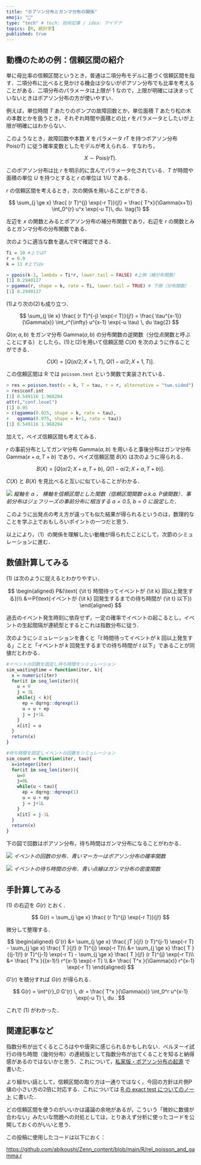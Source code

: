 ```yaml
---
title: "ポアソン分布とガンマ分布の関係"
emoji: "🌈"
type: "tech" # tech: 技術記事 / idea: アイデア
topics: [R, 統計学]
published: true
---
```


## 動機のための例：信頼区間の紹介

単に母比率の信頼区間というとき，普通は二項分布モデルに基づく信頼区間を指す．二項分布に比べると見かける機会は少ないがポアソン分布でも比率を考えることがある．二項分布のパラメータは上限が 1 なので，上限が明確には決まっていないときはポアソン分布の方が使いやすい．

例えば，単位時間 $T$ あたりのポンプの故障回数とか，単位面積 $T$ あたり松の木の本数とかを扱うとき，それぞれ時間や面積との比 $r$ をパラメータとしたいが上限が明確にはわからない．

このようなとき，故障回数や本数 $X$ をパラメータ $rT$ を持つポアソン分布 $\mathrm{Pois}(r T)$ に従う確率変数としたモデルが考えられる．すなわち，

$$
X \sim \mathrm{Pois}(r T).
$$

このポアソン分布は比 $r$ を明示的に含んでパラメータ化されている．$T$ が時間や面積の単位 $U$ を持つとすると $r$ の単位は $1/U$ である．

$r$ の信頼区間を考えるとき，次の関係を用いることができる．

$$
\sum_{j \ge x} \frac{ (r T)^{j} \exp(-r T)}{j!}
= \frac{ T^x}{\Gamma(x+1)} \int_0^{r} u^x \exp(-u T)\, du.
\tag{1}
$$

左辺を $x$ の関数とみるとポアソン分布の補分布関数であり，右辺を $r$ の関数とみるとガンマ分布の分布関数である．

次のように適当な数を選んでRで確認できる．

```r
Ti = 10 #上ではT
r = 0.9
k = 11 #上ではx
```

```r
> ppois(k-1, lambda = Ti*r, lower.tail = FALSE) #上側（補分布関数）
[1] 0.2940117
> pgamma(r, shape = k, rate = Ti, lower.tail = TRUE) # 下側（分布関数）
[1] 0.2940117
```

(1)より次の(2)も成り立つ．

$$
\sum_{j \le x} \frac{ (r T)^{-j} \exp(-r T)}{j!}
= \frac{ \tau^{x-1}}{\Gamma(x)} \int_r^{\infty} u^{x-1} \exp(-u \tau) \, du
\tag{2}
$$

$Q(\alpha;a,b)$ をガンマ分布 $\mathrm{Gamma}(a,b)$ の分布関数の逆関数（分位点関数と呼ぶことにする）としたら，(1)と(2)を用いて信頼区間 $C(X)$ を次のように作ることができる．

$$
C(X) = [Q(\alpha/2;X+1,T), \ Q(1-\alpha/2;X+1,T)] .
$$

この信頼区間は R では `poisson.test` という関数で実装されている．

```r
> res = poisson.test(x = k, T = tau, r = r, alternative = "two.sided")
> res$conf.int
[1] 0.549116 1.968204
attr(,"conf.level")
[1] 0.95
> c(qgamma(0.025, shape = k, rate = tau),
+   qgamma(0.975, shape = k+1, rate = tau))
[1] 0.549116 1.968204
```

加えて，ベイズ信頼区間も考えてみる．

$r$ の事前分布としてガンマ分布 $\mathrm{Gamma}(a,b)$ を用いると事後分布はガンマ分布 $\mathrm{Gamma}(x+a,T+b)$ であり，ベイズ信頼区間 $B(X)$ は次のように得られる．

$$
B(X) = [Q(\alpha/2;X+a,T+b), \ Q(1-\alpha/2;X+a,T+b)] .
$$

$C(X)$ と $B(X)$ を見比べると互いに似ていることがわかる．

![](/images/rel_poisson_and_gamma/pvfun_pois.png)
*縦軸を $\alpha$ ， 横軸を信頼区間とした関数（信頼区間関数 a.k.a. P値関数）．事前分布はジェフリーズの事前分布に相当する $a=0.5$, $b=0$ に設定した．*

このように出発点の考え方が違っても似た結果が得られるというのは，数理的なことを学ぶ上でおもしろいポイントの一つだと思う．

以上により，（1）の関係を理解したい動機が得られたことにして，次節のシミュレーションに進む．

## 数値計算してみる

(1) は次のように捉えるとわかりやすい．

$$
\begin{aligned}
P&(\text{ {\it t} 時間待ってイベントが {\it k} 回以上発生する})\\
&＝P(\text{イベントが {\it k} 回発生するまでの待ち時間が {\it t} 以下})
\end{aligned}
$$

過去のイベント発生時刻に依存せず，一定の確率でイベントの起こるとし，イベントの生起間隔が連続型とするとこれは指数分布に従う．

次のようにシミュレーションを書くと「$t$ 時間待ってイベントが $k$ 回以上発生する」ことと「イベントが $k$ 回発生するまでの待ち時間が $t$ 以下」であることが同値だとわかる．

```r
#イベントの回数を固定し待ち時間をシミュレーション
sim_waitingtime = function(iter, k){
  x = numeric(iter)
  for(it in seq_len(iter)){
    u = 0
    j = 1L
    while(j < k){
      ep = dqrng::dqrexp(1)
      u = u + ep
      j = j+1L
    }
    x[it] = u
  }
  return(x)
}

#待ち時間を固定しイベントの回数をシミュレーション
sim_count = function(iter, tau){
  x=integer(iter)
  for(it in seq_len(iter)){
    u=0
    j=0L
    while(u < tau){
      ep = dqrng::dqrexp(1)
      u = u + ep
      j = j+1L
    }
    x[it] = j-1L
  }
  return(x)
}
```

下の図で回数はポアソン分布，待ち時間はガンマ分布になることがわかる．

![](/images/rel_poisson_and_gamma/simcount.png)
*イベントの回数の分布．青いマーカーはポアソン分布の確率関数*

![](/images/rel_poisson_and_gamma/simtime.png)
*イベントの待ち時間の分布．青い点線はガンマ分布の密度関数*

## 手計算してみる

(1) の右辺を $G(r)$ とおく．

$$
G(r) = \sum_{j \ge x} \frac{ (r T)^{j} \exp(-r T)}{j!}
$$

微分して整理する．

$$
\begin{aligned}
G'(r) &= \sum_{j \ge x} \frac{ jT }{j!} (r T)^{j-1} \exp(-r T) - \sum_{j \ge x} \frac{ T }{j!} (r T)^{j} \exp(-r T)\\
&= \sum_{j \ge x} \frac{ T }{(j-1)!} (r T)^{j-1} \exp(-r T) - \sum_{j \ge x} \frac{ T }{j!} (r T)^{j} \exp(-r T)\\
&= \frac{ T^x }{(x-1)!} r^{x-1} \exp(-r T) \\
&= \frac{ T^x }{\Gamma(x)} r^{x-1} \exp(-r T) 
\end{aligned}
$$

$G'(r)$ を積分すれば $G(r)$ が得られる．

$$
G(r) = \int^{r}_0 G'(r) \, dr =  \frac{ T^x }{\Gamma(x)} \int_0^r u^{x-1} \exp(-u T) \, du .
$$

これで (1) がわかった．

## 関連記事など

指数分布が出てくるところはやや唐突に感じられるかもしれない．ベルヌーイ試行の待ち時間（幾何分布）の連続版として指数分布が出てくることを知ると納得感があるのではないかと思う．これについて，[私家版・ポアソン分布の起源](https://zenn.dev/abe2/articles/sim_binom_to_poisson) で書いた．

より細かい話として，信頼区間の取り方は一通りではなく，今回の方針は片側P値の小さい方の2倍に対応する．これについては [R の exact test についてのノート](https://zenn.dev/abe2/articles/exact_tests_r) に書いた．

どの信頼区間を使うのがいいかは議論の余地があるが，こういう「微妙に数値が合わない」みたいな問題への対処としては，とりあえず分析に使ったコードを公開しておくのがいいと思う．

この投稿に使用したコードは以下におく：

https://github.com/abikoushi/Zenn_content/blob/main/R/rel_poisson_and_gamma.r